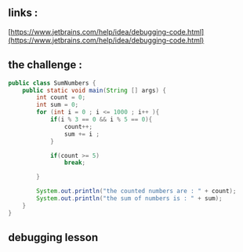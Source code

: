 ## links :

[https://www.jetbrains.com/help/idea/debugging-code.html](https://www.jetbrains.com/help/idea/debugging-code.html)

## the challenge :

```java
public class SumNumbers {
    public static void main(String [] args) {
        int count = 0;
        int sum = 0;
        for (int i = 0 ; i <= 1000 ; i++ ){
            if(i % 3 == 0 && i % 5 == 0){
                count++;
                sum += i ;
            }

            if(count >= 5)
                break;

        }

        System.out.println("the counted numbers are : " + count);
        System.out.println("the sum of numbers is : " + sum);
    }
}

```

## debugging lesson
